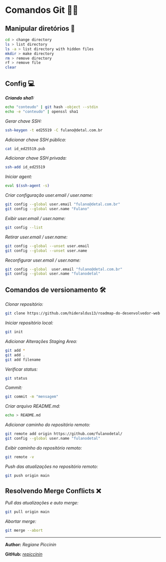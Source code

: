 # Comandos Git 🐱‍💻
## Manipular diretórios 📁

```sh
cd > change directory
ls > list directory
ls -a > list directory with hidden files
mkdir > make directory
rm > remove directory
rf > remove file
clear
```

## Config 💻

***Criando sha1:***

```sh
echo "conteudo" | git hash -object --stdin
echo -e "conteudo" | openssl sha1
```

*Gerar chave SSH:*

```sh
ssh-keygen -t ed25519 -C fulano@detal.com.br
```

*Adicionar chave SSH pública:*

```sh
cat id_ed25519.pub
```

*Adicionar chave SSH privada:*

```sh
ssh-add id_ed25519
```

*Iniciar agent:*

```sh
eval $(ssh-agent -s)
```

*Criar configuração user.email / user.name:*

```sh
git config --global user.email "fulano@detal.com.br"
git config --global user.name "Fulano"
```

*Exibir user.email / user.name:*

```sh
git config --list
```

*Retirar user.email / user.name:*

```sh
git config --global --unset user.email 
git config --global --unset user.name
```

*Reconfigurar user.email / user.name:*

```sh
git config --global  user.email "fulano@detal.com.br"
git config --global user.name "fulanodetal"
```

## Comandos de versionamento 🛠

*Clonar repositório:*

```sh
git clone https://github.com/hideraldus13/roadmap-do-desenvolvedor-web
```

*Iniciar repositório local:*

```sh
git init
```

*Adicionar Alterações Staging Area:*

```sh
git add *
git add .
git add filename
```

*Verificar status:*

```sh
git status
```

*Commit:*

```sh
git commit -m "mensagem"
```

*Criar arquivo README.md:*

```sh
echo > README.md
```

*Adicionar caminho do repositório remoto:*

```sh
git remote add origin https://github.com/fulanodetal/
git config --global user.name "fulanodetal"
```

*Exibir caminho do repositório remoto:*

```sh
git remote -v
```

*Push das atualizações no repositório remoto:*

```sh
git push origin main
```

## Resolvendo Merge Conflicts ❌

*Pull das atualizações e auto merge:*

```sh
git pull origin main
```

*Abortar merge:*

```sh
git merge --abort
```

-----------------------------
**Author:** *Regiane Piccinin*

**GitHub:** *[repiccinin](https://github.com/repiccinin/)*
